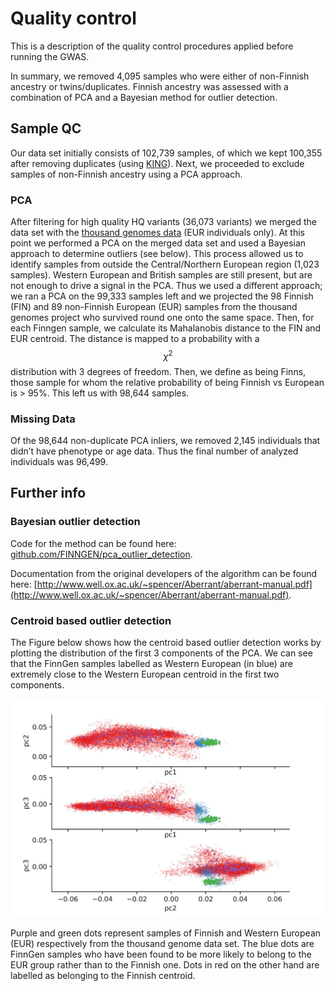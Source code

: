 # Quality control

This is a description of the quality control procedures applied before running the GWAS. 

In summary, we removed 4,095 samples who were either of non-Finnish ancestry or twins/duplicates. Finnish ancestry was assessed with a combination of PCA and a Bayesian method for outlier detection. 

## Sample QC

Our data set initially consists of 102,739 samples, of which we kept 100,355 after removing duplicates \(using [KING](http://people.virginia.edu/~wc9c/KING/manual.html)\). Next, we proceeded to exclude samples of non-Finnish ancestry using a PCA approach. 

### PCA

After filtering for high quality HQ variants \(36,073 variants\) we merged the data set with the [thousand genomes data](https://www.internationalgenome.org/) \(EUR individuals only\). At this point we performed a PCA on the merged data set and used a Bayesian approach to determine outliers \(see below\). This process allowed us to identify samples from outside the Central/Northern European region \(1,023 samples\). Western European and British samples are still present, but are not enough to drive a signal in the PCA. Thus we used a different approach; we ran a PCA on the 99,333 samples left and we projected the 98 Finnish \(FIN\) and 89 non-Finnish European \(EUR\) samples from the thousand genomes project who survived round one onto the same space. Then, for each Finngen sample, we calculate its Mahalanobis distance to the FIN and EUR centroid. The distance is mapped to a probability with a $$\chi^2 $$distribution with 3 degrees of freedom. Then, we define as being Finns, those sample for whom the relative probability of being Finnish vs European is &gt; 95%. This left us with 98,644 samples.

### Missing Data

Of the 98,644 non-duplicate PCA inliers, we removed 2,145 individuals that didn’t have phenotype or age data. Thus the final number of analyzed individuals was ​96,499​​.

## Further info 

### Bayesian outlier detection

Code for the method can be found here:​[ github.com/FINNGEN/pca\_outlier\_detection](https://github.com/FINNGEN/pca_outlier_detection). 

Documentation from the original developers of the algorithm can be found here: [http://www.well.ox.ac.uk/~spencer/Aberrant/aberrant-manual.pdf](http://www.well.ox.ac.uk/~spencer/Aberrant/aberrant-manual.pdf). 

### Centroid based outlier detection

The Figure below shows how the centroid based outlier detection works by plotting the distribution of the first 3 components of the PCA. We can see that the FinnGen samples labelled as Western European \(in blue\) are extremely close to the Western European centroid in the first two components.

![Principal components 1-3, with FinnGen&apos;s Finnish individuals shown in red, FinnGen outliers in blue, and thousand genomes Finnish samples labelled in purple, Western European in green. ](../../.gitbook/assets/screenshot-2019-12-23-at-12.23.44.png)

Purple and green dots represent samples of Finnish and Western European \(EUR\) respectively from the thousand genome data set. The blue dots are FinnGen samples who have been found to be more likely to belong to the EUR group rather than to the Finnish one. Dots in red on the other hand are labelled as belonging to the Finnish centroid.




